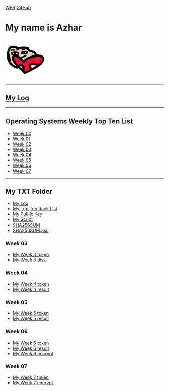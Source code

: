 ---
---

[WEB](https://azhar81.github.io/os202/)
[GitHub](https://github.com/azhar81/os202/)

# My name is Azhar <br>
<img src="heart.png" width="128">
<hr>

## [My Log](TXT/mylog.txt) <br>
<hr>

## Operating Systems Weekly Top Ten List
* [Week 00](W00/)
* [Week 01](W01/)
* [Week 02](W02/)
* [Week 03](W03/)
* [Week 04](W04/)
* [Week 05](W05/)
* [Week 06](W06/)
* [Week 07](W07/)
<hr>

## My TXT Folder
* [My Log](TXT/mylog.txt)
* [My Top Ten Rank List](TXT/myrank.txt)
* [My Public Key](TXT/mypubkey.txt)
* [My Script](TXT/myscript.sh)
* [SHA256SUM](TXT/SHA256SUM)
* [SHA256SUM.asc](TXT/SHA256SUM.asc)
### Week 03
* [My Week 3 token](TXT/myW03token.txt)
* [My Week 3 disk](TXT/myW03disk.txt)
### Week 04
* [My Week 4 token](TXT/myW04token.txt)
* [My Week 4 result](TXT/myW04.txt)
### Week 05
* [My Week 5 token](TXT/myW05token.txt)
* [My Week 5 result](TXT/myW05.txt)
### Week 06
* [My Week 6 token](TXT/myW06token.txt)
* [My Week 6 result](TXT/myW06.txt)
* [My Week 6 encrypt](TXT/myW06.tar.bz2.txt)
### Week 07
* [My Week 7 token](TXT/myW07token.txt)
* [My Week 7 encrypt](TXT/myW07.tar.bz2.txt)
